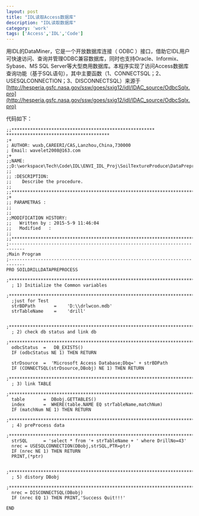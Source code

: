 ```yaml
---
layout: post
title: "IDL读取Access数据库"
description: "IDL读取数据库"
category: 'work'
tags: ['Access','IDL','Code']
---
```


用IDL的DataMiner，它是一个开放数据库连接（ ODBC ）接口，借助它IDL用户可快速访问、查询并管理ODBC兼容数据库，同时也支持Oracle、Informix、Sybase、MS SQL Server等大型商用数据库。本程序实现了访问Access数据库查询功能（基于SQL语句），其中主要函数（1、CONNECTSQL；2、USESQLCONNECTION；3、DISCONNECTSQL）来源于[http://hesperia.gsfc.nasa.gov/ssw/goes/sxig12/idl/IDAC_source/OdbcSqlx.pro](http://hesperia.gsfc.nasa.gov/ssw/goes/sxig12/idl/IDAC_source/OdbcSqlx.pro)

<!--more-->

代码如下：

    ;;******************************************************     ***************************************
    ;+
    ; AUTHOR: wuxb,CAREERI/CAS,Lanzhou,China,730000
    ; Email: wavelet2008@163.com
    ;+
    ;;NAME:
    ;;D:\workspace\Tech\Code\IDL\ENVI_IDL_Proj\SoilTextureProduce\DataPreprocessing\SoilDirllDataPreprocess.pro
    ;;
    ;; :DESCRIPTION:
    ;;    Describe the procedure.
    ;;
    ;;*********************************************************************************************
    ;+
    ;; PARAMETRAS :
    ;;
    ;;
    ;;MODIFICATION HISTORY:
    ;;   Written by : 2015-5-9 11:46:04
    ;;   Modified   : 
    ;;
    ;;*********************************************************************************************
    ;----------------------------------------------------------------------------
    ;Main Program
    ;----------------------------------------------------------------------------
    PRO SOILDRILLDATAPREPROCESS
      ;**************************************************************************
      ; 1) Initialize the Common variables
      ;**************************************************************************
      ;just for Test
      strBDPath       =    'D:\\drlwcon.mdb'
      strTableName    =    'drill'

      ;**************************************************************************
      ; 2) check db status and link db
      ;**************************************************************************
      odbcStatus  =   DB_EXISTS()
      IF (odbcStatus NE 1) THEN RETURN

      strDsource  =  'Microsoft Access Database;Dbq=' + strBDPath
      IF (CONNECTSQL(strDsource,DBobj) NE 1) THEN RETURN
      ;**************************************************************************
      ; 3) link TABLE
      ;**************************************************************************
      table       =  DBobj.GETTABLES()
      index       =  WHERE(table.NAME EQ strTableName,matchNum)
      IF (matchNum NE 1) THEN RETURN
      ;**************************************************************************
      ; 4) preProcess data
      ;**************************************************************************
      strSQL      = 'select * from '+ strTableName + ' where DrillNo=43'
      nrec = USESQLCONNECTION(DBobj,strSQL,PTR=ptr)
      IF (nrec NE 1) THEN RETURN
      PRINT,(*ptr)
  
      ;**************************************************************************
      ; 5) distory DBobj
      ;**************************************************************************
      nrec = DISCONNECTSQL(DBobj)
      IF (nrec EQ 1) THEN PRINT,'Success Quit!!!'
  
    END